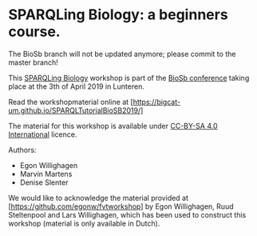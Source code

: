 # SPARQLing Biology: a beginners course.

The BioSb branch will not be updated anymore; please commit to the master branch!

This [SPARQLing Biology](index.md) workshop is part of the [BioSb conference](https://www.bigcat.unimaas.nl/sparqling-biology-breakout-session-at-biosb-2019/) 
taking place at the 3th of April 2019 in Lunteren.

Read the workshopmaterial online at [https://bigcat-um.github.io/SPARQLTutorialBioSB2019/]

The material for this workshop is available under [CC-BY-SA 4.0 International](https://creativecommons.org/licenses/by-sa/4.0/legalcode) licence.

Authors:

* Egon Willighagen
* Marvin Martens
* Denise Slenter


We would like to acknowledge the material provided at [https://github.com/egonw/fvtworkshop] by Egon Willighagen, Ruud Steltenpool and Lars Willighagen, which has been used to construct this workshop
(material is only available in Dutch).
